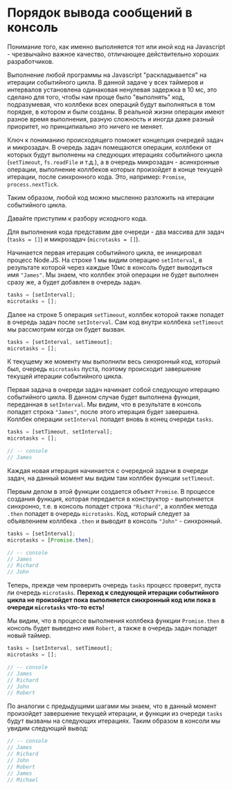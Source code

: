 # Порядок вывода сообщений в консоль
 
Понимание того, как именно выполняется тот или иной код на Javascript - чрезвычайно важное качество, 
отличающее действительно хороших разработчиков.

Выполнение любой программы на Javascript "раскладывается" на итерации событийного цикла. В данной 
задаче у всех таймеров и интервалов установлена одинаковая ненулевая задержка в 10 мс, это сделано 
для того, чтобы нам проще было "выполнять" код, подразумевая, что коллбеки всех операций будут 
выполняться в том порядке, в котором и были созданы. В реальной жизни операции имеют разное время 
выполнения, разную сложность и иногда даже разный приоритет, но принципиально это ничего не меняет.

Ключ к пониманию происходящего поможет концепция очередей задач и микрозадач. В очередь задач 
помещаются операции, коллбеки от которых будут выполнены на следующих итерациях событийного цикла 
(`setTimeout`, `fs.readFile` и т.д.), а в очередь микрозадач - асинхронные операции, выполнение 
коллбеков которых произойдет в конце текущей итерации, после синхронного кода. Это, например: 
`Promise`, `process.nextTick`.

Таким образом, любой код можно мысленно разложить на итерации событийного цикла.

Давайте приступим к разбору исходного кода.

Для выполнения кода представим две очереди - два массива для задач (`tasks = []`) и микрозадач 
(`microtasks = []`).

Начинается первая итерация событийного цикла, ее иницировал процесс Node.JS.
На строке 1 мы видим операцию `setInterval`, в результате которой через каждые 10мс в консоль будет 
выводиться имя `"James"`. Мы знаем, что коллбек этой операции не будет выполнен сразу же, а будет 
добавлен в очередь задач.
```js
tasks = [setInterval];
microtasks = [];
 ``` 

Далее на строке 5 операция `setTimeout`, коллбек которой также попадет в очередь задач после 
`setInterval`. Сам код внутри коллбека `setTimeout` мы рассмотрим когда он будет вызван.
```js
tasks = [setInterval, setTimeout];
microtasks = [];
```
К текущему же моменту мы выполнили весь синхронный код, который был, очередь `microtasks` пуста, 
поэтому происходит завершение текущей итерации событийного цикла.

Первая задача в очереди задач начинает собой следующую итерацию событийного цикла. В данном случае 
будет выполнена функция, переданная в `setInterval`. Мы видим, что в результате в консоль попадет 
строка `"James"`, после этого итерация будет завершена. Коллбек операции `setInterval` попадет вновь
в конец очереди `tasks`.

```js
tasks = [setTimeout, setInterval];
microtasks = [];

// -- console
// James
```

Каждая новая итерация начинается с очередной задачи в очереди задач, на данный момент мы видим там 
коллбек функции `setTimeout`.

Первым делом в этой функции создается объект `Promise`. В процессе создания функция, которая 
передается в конструктор - выполняется синхронно, т.е. в консоль попадет строка `"Richard"`, а 
коллбек метода `.then` попадет в очередь `microtasks`. Код, который следует за объявлением коллбека 
`.then` и выводит в консоль `"John"` - синхронный. 

```js
tasks = [setInterval];
microtasks = [Promise.then];

// -- console
// James
// Richard
// John
```

Теперь, прежде чем проверить очередь `tasks` процесс проверит, пуста ли очередь `microtasks`. 
**Переход к следующей итерации событийного цикла не произойдет пока выполняется синхронный код или 
пока в очереди `microtasks` что-то есть!**

Мы видим, что в процессе выполнения коллбека функции `Promise.then` в консоль будет выведено имя 
`Robert`, а также в очередь задач попадет новый таймер.

```js
tasks = [setInterval, setTimeout];
microtasks = [];

// -- console
// James
// Richard
// John
// Robert
```

По аналогии с предыдущими шагами мы знаем, что в данный момент произойдет завершение текущей 
итерации, и функции из очереди `tasks` будут вызваны на следующих итерациях. Таким образом в консоли
мы увидим следующий вывод:

```js
// -- console
// James
// Richard
// John
// Robert
// James
// Michael
```
